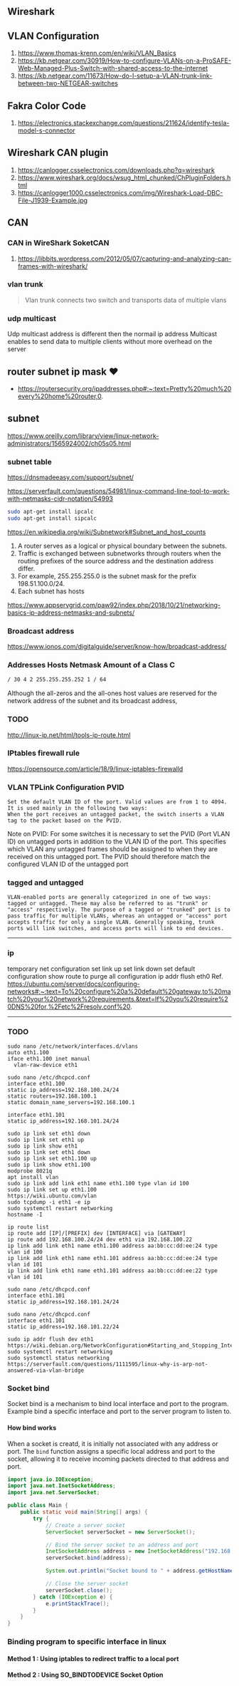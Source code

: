 ## Wireshark

## VLAN Configuration
1. https://www.thomas-krenn.com/en/wiki/VLAN_Basics  
1. https://kb.netgear.com/30919/How-to-configure-VLANs-on-a-ProSAFE-Web-Managed-Plus-Switch-with-shared-access-to-the-internet  
1. https://kb.netgear.com/11673/How-do-I-setup-a-VLAN-trunk-link-between-two-NETGEAR-switches  
## Fakra Color Code
1. https://electronics.stackexchange.com/questions/211624/identify-tesla-model-s-connector
## Wireshark CAN plugin
1. https://canlogger.csselectronics.com/downloads.php?q=wireshark 
1. https://www.wireshark.org/docs/wsug_html_chunked/ChPluginFolders.html 
1. https://canlogger1000.csselectronics.com/img/Wireshark-Load-DBC-File-J1939-Example.jpg 
## CAN
### CAN in WireShark SoketCAN
1. https://libbits.wordpress.com/2012/05/07/capturing-and-analyzing-can-frames-with-wireshark/ 

### vlan trunk
> Vlan trunk connects two switch and transports data of multiple vlans
### udp multicast
Udp multicast address is different then the normail ip address
Multicast enables to send data to multiple clients without more overhead on the server


## router subnet ip mask ❤️
* https://routersecurity.org/ipaddresses.php#:~:text=Pretty%20much%20every%20home%20router,0.


## subnet
https://www.oreilly.com/library/view/linux-network-administrators/1565924002/ch05s05.html

### subnet table
https://dnsmadeeasy.com/support/subnet/

https://serverfault.com/questions/54981/linux-command-line-tool-to-work-with-netmasks-cidr-notation/54993
```bash
sudo apt-get install ipcalc
sudo apt-get install sipcalc
```

https://en.wikipedia.org/wiki/Subnetwork#Subnet_and_host_counts

1. A router serves as a logical or physical boundary between the subnets.
1. Traffic is exchanged between subnetworks through routers when the routing prefixes of the source address and the destination address differ.
1. For example, 255.255.255.0 is the subnet mask for the prefix 198.51.100.0/24.
1. Each subnet has hosts


https://www.appservgrid.com/paw92/index.php/2018/10/21/networking-basics-ip-address-netmasks-and-subnets/

### Broadcast address
https://www.ionos.com/digitalguide/server/know-how/broadcast-address/

### Addresses Hosts Netmask Amount of a Class C
```bash
/ 30 4 2 255.255.255.252 1 / 64
```
Although the all-zeros and the all-ones host values are reserved for the network address of the subnet and its broadcast address,


### TODO 
http://linux-ip.net/html/tools-ip-route.html

### IPtables firewall rule
https://opensource.com/article/18/9/linux-iptables-firewalld

### VLAN TPLink Configuration  PVID
```
Set the default VLAN ID of the port. Valid values are from 1 to 4094. It is used mainly in the following two ways:
When the port receives an untagged packet, the switch inserts a VLAN tag to the packet based on the PVID.
```
>
Note on PVID: For some switches it is necessary to set the PVID (Port VLAN ID) on untagged ports in addition to the VLAN ID of the port. This specifies which VLAN any untagged frames should be assigned to when they are received on this untagged port. The PVID should therefore match the configured VLAN ID of the untagged port

### tagged and untagged
```
VLAN-enabled ports are generally categorized in one of two ways: tagged or untagged. These may also be referred to as "trunk" or "access" respectively. The purpose of a tagged or "trunked" port is to pass traffic for multiple VLANs, whereas an untagged or "access" port accepts traffic for only a single VLAN. Generally speaking, trunk ports will link switches, and access ports will link to end devices.
```
---
### ip 
temporary net configuration 
set link up 
set link down 
set default configuration 
show route
to purge all configuration 
ip addr flush eth0
Ref. https://ubuntu.com/server/docs/configuring-networks#:~:text=To%20configure%20a%20default%20gateway,to%20match%20your%20network%20requirements.&text=If%20you%20require%20DNS%20for,%2Fetc%2Fresolv.conf%20.
--- --- ---
### TODO 
```
sudo nano /etc/network/interfaces.d/vlans
auto eth1.100
iface eth1.100 inet manual
  vlan-raw-device eth1
  
sudo nano /etc/dhcpcd.conf
interface eth1.100
static ip_address=192.168.100.24/24
static routers=192.168.100.1
static domain_name_servers=192.168.100.1

interface eth1.101
static ip_address=192.168.101.24/24

sudo ip link set eth1 down
sudo ip link set eth1 up
sudo ip link show eth1
sudo ip link set eth1 down
sudo ip link set eth1.100 up
sudo ip link show eth1.100
modprobe 8021q
apt install vlan
sudo ip link add link eth1 name eth1.100 type vlan id 100
sudo ip link set up eth1.100
https://wiki.ubuntu.com/vlan
sudo tcpdump -i eth1 -e ip
sudo systemctl restart networking
hostname -I

ip route list
ip route add [IP]/[PREFIX] dev [INTERFACE] via [GATEWAY]
ip route add 192.168.100.24/24 dev eth1 via 192.168.100.22
ip link add link eth1 name eth1.100 address aa:bb:cc:dd:ee:24 type vlan id 100
ip link add link eth1 name eth1.101 address aa:bb:cc:dd:ee:24 type vlan id 101
ip link add link eth1 name eth1.101 address aa:bb:cc:dd:ee:22 type vlan id 101

sudo nano /etc/dhcpcd.conf
interface eth1.101
static ip_address=192.168.101.24/24

sudo nano /etc/dhcpcd.conf
interface eth1.101
static ip_address=192.168.101.22/24

sudo ip addr flush dev eth1
https://wiki.debian.org/NetworkConfiguration#Starting_and_Stopping_Interfaces
sudo systemctl restart networking
sudo systemctl status networking
https://serverfault.com/questions/1111595/linux-why-is-arp-not-answered-via-vlan-bridge
```
### Socket bind
Socket bind is a mechanism to bind local interface and port to the program.
Example bind a specific interface and port to the server program to listen to.
#### How bind works
When a socket is creatd, it is initially not associated with any address or port. The `bind` function assigns a specific local address and port to the socket, allowing it to receive incoming packets directed to that address and port.
``` java
import java.io.IOException;
import java.net.InetSocketAddress;
import java.net.ServerSocket;

public class Main {
    public static void main(String[] args) {
        try {
            // Create a server socket
            ServerSocket serverSocket = new ServerSocket();

            // Bind the server socket to an address and port
            InetSocketAddress address = new InetSocketAddress("192.168.1.100", 8080);
            serverSocket.bind(address);

            System.out.println("Socket bound to " + address.getHostName() + ":" + address.getPort());

            // Close the server socket
            serverSocket.close();
        } catch (IOException e) {
            e.printStackTrace();
        }
    }
}
```
### Binding program to specific interface in linux
#### Method 1 : Using iptables to redirect traffic to a local port
#### Method 2 : Using SO_BINDTODEVICE Socket Option
